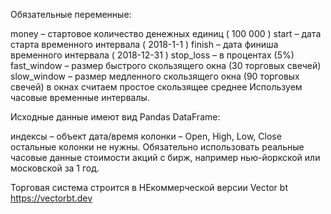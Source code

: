 Обязательные переменные:

money – стартовое количество денежных единиц ( 100 000 )
start – дата старта временного интервала ( 2018-1-1 )
finish – дата финиша временного интервала ( 2018-12-31 )
stop_loss – в процентах (5%)
fast_window – размер быстрого скользящего окна (30 торговых свечей)
slow_window – размер медленного скользящего окна (90 торговых свечей) в окнах считаем простое скользящее среднее
Используем часовые временные интервалы.

Исходные данные имеют вид Pandas DataFrame:

индексы – объект дата/время
колонки – Open, High, Low, Close остальные колонки не нужны.
Обязательно использовать реальные часовые данные стоимости акций с бирж, например нью-йоркской или московской за 1 год.

Торговая система строится в НЕкоммерческой версии Vector bt https://vectorbt.dev

